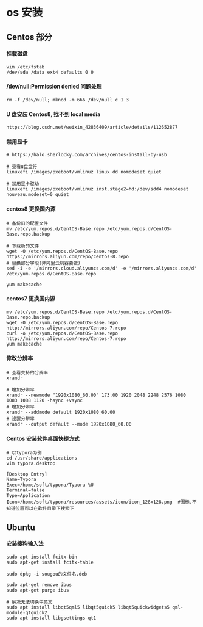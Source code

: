 # os 安装

## Centos 部分

#### 挂载磁盘

```
vim /etc/fstab
/dev/sda /data ext4 defaults 0 0
```

#### /dev/null:Permission denied 问题处理

```
rm -f /dev/null; mknod -m 666 /dev/null c 1 3
```

#### U 盘安装 Centos8, 找不到 local media

```
https://blog.csdn.net/weixin_42836409/article/details/112652877
```

#### 禁用显卡

```
# https://halo.sherlocky.com/archives/centos-install-by-usb

# 查看u盘盘符
linuxefi /images/pxeboot/vmlinuz linux dd nomodeset quiet

# 禁用显卡驱动
linuxefi /images/pxeboot/vmlinuz inst.stage2=hd:/dev/sdd4 nomodeset nouveau.modeset=0 quiet
```

#### centos8 更换国内源

```
# 备份旧的配置文件
mv /etc/yum.repos.d/CentOS-Base.repo /etc/yum.repos.d/CentOS-Base.repo.backup

# 下载新的文件
wget -O /etc/yum.repos.d/CentOS-Base.repo https://mirrors.aliyun.com/repo/Centos-8.repo
# 替换部分字段(非阿里云机器要做)
sed -i -e '/mirrors.cloud.aliyuncs.com/d' -e '/mirrors.aliyuncs.com/d' /etc/yum.repos.d/CentOS-Base.repo

yum makecache
```

#### centos7 更换国内源

```
mv /etc/yum.repos.d/CentOS-Base.repo /etc/yum.repos.d/CentOS-Base.repo.backup
wget -O /etc/yum.repos.d/CentOS-Base.repo http://mirrors.aliyun.com/repo/Centos-7.repo
curl -o /etc/yum.repos.d/CentOS-Base.repo http://mirrors.aliyun.com/repo/Centos-7.repo
yum makecache
```

#### 修改分辨率

```
# 查看支持的分辨率
xrandr

# 增加分辨率
xrandr --newmode "1920x1080_60.00" 173.00 1920 2048 2248 2576 1080 1083 1088 1120 -hsync +vsync
# 增加分辨率
xrandr --addmode default 1920x1080_60.00
# 设置分辨率
xrandr --output default --mode 1920x1080_60.00
```

#### Centos 安装软件桌面快捷方式

```
# 以typora为例
cd /usr/share/applications
vim typora.desktop

[Desktop Entry]
Name=Typora
Exec=/home/soft/typora/Typora %U
Terminal=false
Type=Application
Icon=/home/soft/typora/resources/assets/icon/icon_128x128.png  #图标,不知道位置可以在软件目录下搜索下
```

## Ubuntu

#### 安装搜狗输入法

```
sudo apt install fcitx-bin
sudo apt-get install fcitx-table

sudo dpkg -i sougou的文件名.deb

sudo apt-get remove ibus
sudo apt-get purge ibus

# 解决无法切换中英文
sudo apt install libqt5qml5 libqt5quick5 libqt5quickwidgets5 qml-module-qtquick2
sudo apt install libgsettings-qt1
```
